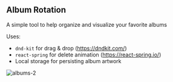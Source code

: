 ## Album Rotation

A simple tool to help organize and visualize your favorite albums

Uses:
- `dnd-kit` for drag & drop (https://dndkit.com/)
- `react-spring` for delete animation (https://react-spring.io/)
- Local storage for persisting album artwork


![albums-2](https://user-images.githubusercontent.com/10779827/173236033-fee2d756-ac8a-4c16-b9c5-a8d23172ab1e.gif)
